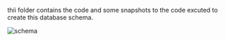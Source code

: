 thii folder contains the code and some snapshots to the code excuted to create this database schema.

![schema](https://user-images.githubusercontent.com/123824460/224562780-d04c4152-b048-485d-905a-2a4f0ae4d717.jpg)

